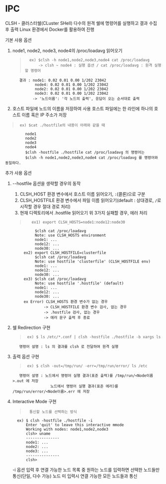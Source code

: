 # IPC

CLSH - 클러스터쉘(CLuster SHell)
다수의 원격 쉘에 명령어를 실행하고 결과 수집 후 출력
Linux 환경에서 Docker를 활용하여 진행

기본 사용 옵션
1. node1, node2, node3, node4의 /proc/loadavg 읽어오기
   >       ex) $clsh -h node1,node2,node3,node4 cat /proc/loadavg
   >           -> clsh ~ node4 : 실행 옵션 / cat /proc/loadavg : 원격 실행할 명령어
          결과 : node1: 0.02 0.01 0.00 1/202 23042
                 node4: 0.02 0.01 0.00 1/202 23042
                 node2: 0.02 0.01 0.00 1/202 23042
                 node3: 0.02 0.01 0.00 1/202 23042
                -> '노드이름': '각 노드의 출력', 응답이 오는 순서대로 출력

2. 호스트 파일에 노드의 이름을 저장하여 사용
   호스트 파일에는 한 라인에 하나의 호스트 이름 혹은 IP 주소가 저장
  >      ex) $cat ./hostfile의 내용이 아래와 같을 때
             node1
             node2
             node3
             node4
             $clsh -hostfile ./hostfile cat /proc/loadavg 의 명령어는
             $clsh -h node1,node2,node3,node4 cat /proc/loadavg 를 명령어와 동일하다.

추가 사용 옵션
1. --hostfile 옵션을 생략할 경우의 동작
   1. CLSH_HOST 환경 변수에서 호스트 이름 읽어오기, `:`(콜론)으로 구분
   2. CLSH_HOSTFILE 환경 변수에서 파일 이름 읽어오기(default : 상대경로, `/`로 시작할 경우 절대 경로 처리)
   3. 현재 디렉토리에서 .hostfile 읽어오기
   위 3가지 실패할 경우, 에러 처리
   >        ex1) export CLSH_HOSTS=node1:node12:node30
                 $clsh cat /proc/loadavg
                 Note: use CLSH_HOSTS environment
                 node1: ...
                 node12: ...
                 node30: ...
            ex2) export CLSH_HOSTFILE=clusterfile
                 $clsh cat /proc/loadavg
                 Note: use hostfile 'clusterfile' (CLSH_HOSTFILE env)
                 node1: ...
                 node12: ...
                 node30: ...
            ex3) $clsh cat /proc/loadavg
                 Note: use hostfile '.hostfile' (default)
                 node1: ...
                 node12: ...
                 node30: ...
            ex Error) CLSH_HOSTS 환경 변수가 없는 경우
                     -> CLSH_HOSTFILE 환경 변수 검사, 없는 경우
                     -> .hostfile 검사, 없는 경우
                     -> 에러 문구 출력 후 종료

2. 쉘 Redirection 구현
   >      ex) $ ls /etc/*.conf | clsh -hostfile ./hostfile -b xargs ls
          명령어 설명 : ls 의 결과를 clsh 로 전달하여 원격 실행

3. 출력 옵션 구현
   >      ex) $ clsh -out=/tmp/run/ -err=/tmp/run/error/ ls /etc
          명령어 설명 : 노드에서 명령어 실행 결과(표준 출력)를 /tmp/run/<Node이름>.out 에 저장
                        노드에서 명령어 실행 결과(표준 에러)를 /tmp/run/error/<Node이름>.err 에 저장

4. Interactive Mode 구현
   
   >       통신할 노드를 선택하는 방식
         ex) $ clsh -hostfile ./hostfile -i
             Enter 'quit' to leave this interactive mmode
             Working with nodes: node1,node2,node3
             clsh> uname
             ---------------
             node1: ...
             node2: ...
             node3: ...
             ---------------
             clsh>
     
   -i 옵션 입력 후 연결 가능한 노드 목록 중 원하는 노드를 입력하면 선택한
   노드들만 통신(단일, 다수 가능)
   노드 미 입력시 연결 가능한 모든 노드들과 통신

   
   
       

   
       



